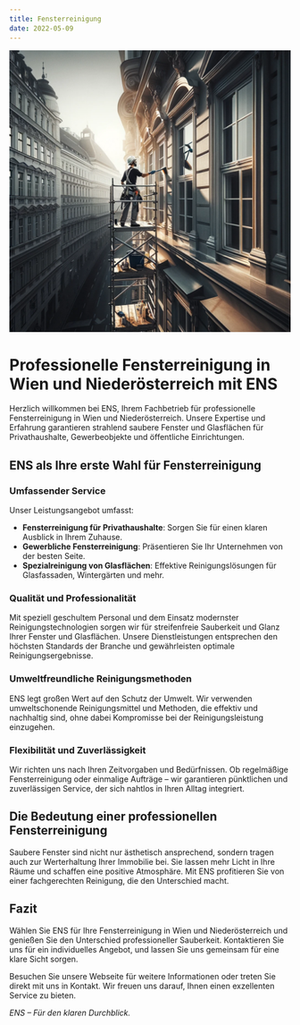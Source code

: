 ```yaml
---
title: Fensterreinigung
date: 2022-05-09
---
```


![](./banner.webp)

# Professionelle Fensterreinigung in Wien und Niederösterreich mit ENS

Herzlich willkommen bei ENS, Ihrem Fachbetrieb für professionelle Fensterreinigung in Wien und Niederösterreich. Unsere Expertise und Erfahrung garantieren strahlend saubere Fenster und Glasflächen für Privathaushalte, Gewerbeobjekte und öffentliche Einrichtungen.

## ENS als Ihre erste Wahl für Fensterreinigung

### Umfassender Service

Unser Leistungsangebot umfasst:

- **Fensterreinigung für Privathaushalte**: Sorgen Sie für einen klaren Ausblick in Ihrem Zuhause.
- **Gewerbliche Fensterreinigung**: Präsentieren Sie Ihr Unternehmen von der besten Seite.
- **Spezialreinigung von Glasflächen**: Effektive Reinigungslösungen für Glasfassaden, Wintergärten und mehr.

### Qualität und Professionalität

Mit speziell geschultem Personal und dem Einsatz modernster Reinigungstechnologien sorgen wir für streifenfreie Sauberkeit und Glanz Ihrer Fenster und Glasflächen. Unsere Dienstleistungen entsprechen den höchsten Standards der Branche und gewährleisten optimale Reinigungsergebnisse.

### Umweltfreundliche Reinigungsmethoden

ENS legt großen Wert auf den Schutz der Umwelt. Wir verwenden umweltschonende Reinigungsmittel und Methoden, die effektiv und nachhaltig sind, ohne dabei Kompromisse bei der Reinigungsleistung einzugehen.

### Flexibilität und Zuverlässigkeit

Wir richten uns nach Ihren Zeitvorgaben und Bedürfnissen. Ob regelmäßige Fensterreinigung oder einmalige Aufträge – wir garantieren pünktlichen und zuverlässigen Service, der sich nahtlos in Ihren Alltag integriert.

## Die Bedeutung einer professionellen Fensterreinigung

Saubere Fenster sind nicht nur ästhetisch ansprechend, sondern tragen auch zur Werterhaltung Ihrer Immobilie bei. Sie lassen mehr Licht in Ihre Räume und schaffen eine positive Atmosphäre. Mit ENS profitieren Sie von einer fachgerechten Reinigung, die den Unterschied macht.

## Fazit

Wählen Sie ENS für Ihre Fensterreinigung in Wien und Niederösterreich und genießen Sie den Unterschied professioneller Sauberkeit. Kontaktieren Sie uns für ein individuelles Angebot, und lassen Sie uns gemeinsam für eine klare Sicht sorgen.

Besuchen Sie unsere Webseite für weitere Informationen oder treten Sie direkt mit uns in Kontakt. Wir freuen uns darauf, Ihnen einen exzellenten Service zu bieten.

_ENS – Für den klaren Durchblick._
